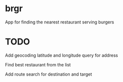 brgr
====

App for finding the nearest restaurant serving burgers

TODO
====

Add geocoding latitude and longitude query for address

Find best restaurant from the list

Add route search for destination and target
